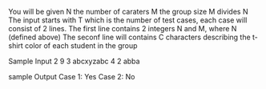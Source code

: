 You will be given N the number of caraters
M the group size 
M divides N 
The input starts with T which is the number of test cases, each case will consist of 2 lines. The first line contains 2 integers N and M, where N (defined above) The seconf line will contains C characters describing the t-shirt color of each student in the group 

Sample Input 
2 9 3 
abcxyzabc
4 2
abba

sample Output
Case 1: Yes
Case 2: No
